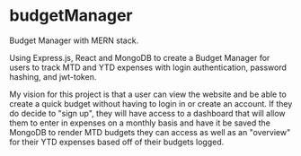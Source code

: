 # budgetManager
Budget Manager with MERN stack. 

Using Express.js, React and MongoDB to create a Budget Manager for users to track MTD and YTD expenses with login authentication, password hashing, and jwt-token. 

My vision for this project is that a user can view the website and be able to create a quick budget without having to login in or create an account. If they do decide to "sign up", they will have access to a dashboard that will allow them to enter in expenses on a monthly basis and have it be saved the MongoDB to render MTD budgets they can access as well as an "overview" for their YTD expenses based off of their budgets logged. 
